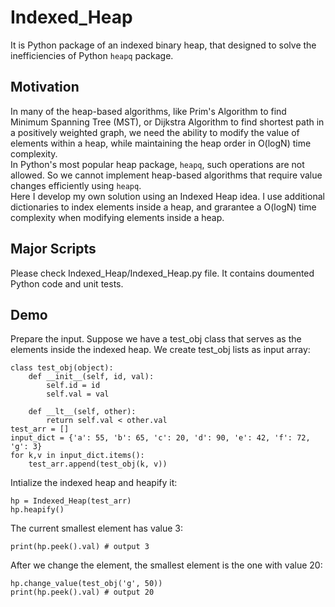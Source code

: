 # Indexed_Heap #
It is Python package of an indexed binary heap, that designed to solve the inefficiencies of Python ```heapq``` package.  

## Motivation ##
In many of the heap-based algorithms, like Prim's Algorithm to find Minimum Spanning Tree (MST), or Dijkstra Algorithm to find shortest path in a positively weighted graph, we need the ability to modify the value of elements within a heap, while maintaining the heap order in O(logN) time complexity.  
In Python's most popular heap package, ```heapq```, such operations are not allowed. So we cannot implement heap-based algorithms that require value changes efficiently using ```heapq```.   
Here I develop my own solution using an Indexed Heap idea. I use additional dictionaries to index elements inside a heap, and grarantee a O(logN) time complexity when modifying elements inside a heap.  

## Major Scripts ##
Please check Indexed_Heap/Indexed_Heap.py file. It contains doumented Python code and unit tests.  

## Demo ##
Prepare the input. Suppose we have a test_obj class that serves as the elements inside the indexed heap. We create test_obj lists as input array:  
```
class test_obj(object):
    def __init__(self, id, val):
        self.id = id
        self.val = val

    def __lt__(self, other):
        return self.val < other.val
test_arr = []
input_dict = {'a': 55, 'b': 65, 'c': 20, 'd': 90, 'e': 42, 'f': 72, 'g': 3}
for k,v in input_dict.items():
    test_arr.append(test_obj(k, v))
```
Intialize the indexed heap and heapify it:  
```
hp = Indexed_Heap(test_arr)
hp.heapify()
```
The current smallest element has value 3:  
```
print(hp.peek().val) # output 3
```
After we change the element, the smallest element is the one with value 20:  
```
hp.change_value(test_obj('g', 50))
print(hp.peek().val) # output 20
```